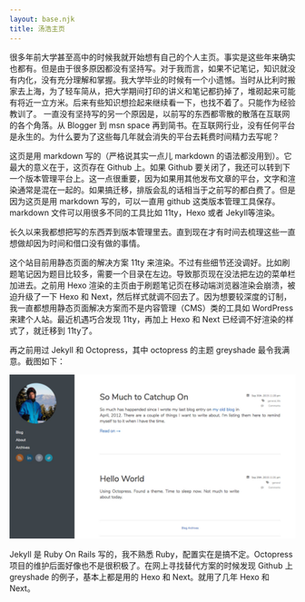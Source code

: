 ```yaml
---
layout: base.njk
title: 汤浩主页
---
```


很多年前大学甚至高中的时候我就开始想有自己的个人主页。事实是这些年来确实也都有。但是由于很多原因都没有坚持写。对于我而言，如果不记笔记，知识就没有内化，没有充分理解和掌握。我大学毕业的时候有一个小遗憾。当时从比利时搬家去上海，为了轻车简从，把大学期间打印的讲义和笔记都扔掉了，堆砌起来可能有将近一立方米。后来有些知识想捡起来继续看一下，也找不着了。只能作为经验教训了。
一直没有坚持写的另一个原因是，以前写的东西都零散的散落在互联网的各个角落。从 Blogger 到 msn space 再到简书。在互联网行业，没有任何平台是永生的。为什么要为了这些每几年就会消失的平台去耗费时间精力去写呢？

这页是用 markdown 写的（严格说其实一点儿 markdown 的语法都没用到）。它最大的意义在于，这页存在 Github 上。如果  Github 要关闭了，我还可以转到下一个版本管理平台上。这一点很重要，因为如果用其他发布文章的平台，文字和渲染通常是混在一起的。如果搞迁移，排版会乱的话相当于之前写的都白费了。但是因为这页是用 markdown 写的，可以一直用 github 这类版本管理工具保存。markdown 文件可以用很多不同的工具比如 11ty，Hexo 或者 Jekyll等渲染。

长久以来我都想把写的东西弄到版本管理里去。直到现在才有时间去梳理这些一直想做却因为时间和借口没有做的事情。

这个站目前用静态页面的解决方案 11ty 来渲染。不过有些细节还没调好。比如刷题笔记因为题目比较多，需要一个目录在左边。导致那页现在没法把左边的菜单栏加进去。之前用 Hexo 渲染的主页由于刷题笔记页在移动端浏览器渲染会崩溃，被迫升级了一下 Hexo 和 Next，然后样式就调不回去了。因为想要较深度的订制，我一直都想用静态页面解决方案而不是内容管理（CMS）类的工具如 WordPress 来建个人站。最近机遇巧合发现 11ty，再加上 Hexo 和 Next 已经调不好渲染的样式了，就迁移到 11ty了。

再之前用过 Jekyll 和 Octopress，其中 octopress 的主题 greyshade 最令我满意。截图如下：

<img src="/assets/images/jekyll-octopress.jpg" alt="用Jekyll时候的截屏" class="responsive-image">

Jekyll 是 Ruby On Rails 写的，我不熟悉 Ruby，配置实在是搞不定。Octopress 项目的维护后面好像也不是很积极了。在网上寻找替代方案的时候发现 Github 上 greyshade 的例子，基本上都是用的 Hexo 和 Next。就用了几年 Hexo 和 Next。
